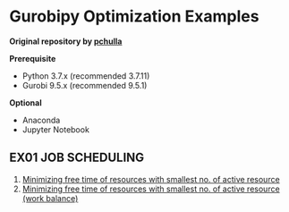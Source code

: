 # Gurobipy Optimization Examples

**Original repository by [pchulla](https://github.com/pchulla)**

**Prerequisite**
- Python 3.7.x (recommended 3.7.11)
- Gurobi 9.5.x (recommended 9.5.1)

**Optional**
- Anaconda
- Jupyter Notebook

## EX01 JOB SCHEDULING
1. [Minimizing free time of resources with smallest no. of active resource](https://github.com/pchulla/Gurobipy-optimization/blob/main/Ex01/scheduling-1.ipynb)
2. [Minimizing free time of resources with smallest no. of active resource (work balance)](https://github.com/pchulla/Gurobipy-optimization/blob/main/Ex01/scheduling-2.ipynb)